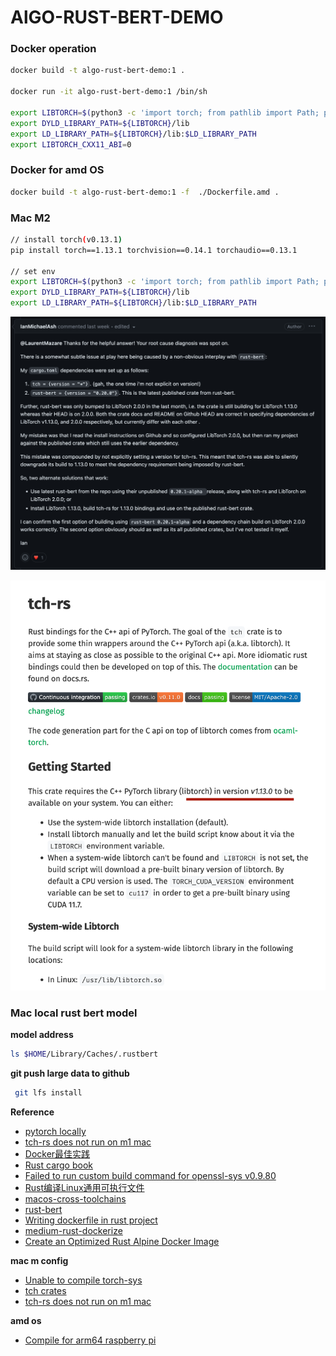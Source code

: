 # AlGO-RUST-BERT-DEMO


### Docker operation
```bash
docker build -t algo-rust-bert-demo:1 .

docker run -it algo-rust-bert-demo:1 /bin/sh

export LIBTORCH=$(python3 -c 'import torch; from pathlib import Path; print(Path(torch.__file__).parent)')
export DYLD_LIBRARY_PATH=${LIBTORCH}/lib
export LD_LIBRARY_PATH=${LIBTORCH}/lib:$LD_LIBRARY_PATH
export LIBTORCH_CXX11_ABI=0
```

### Docker for amd OS
```bash
docker build -t algo-rust-bert-demo:1 -f  ./Dockerfile.amd .
```

### Mac M2

```bash 
// install torch(v0.13.1)
pip install torch==1.13.1 torchvision==0.14.1 torchaudio==0.13.1

// set env
export LIBTORCH=$(python3 -c 'import torch; from pathlib import Path; print(Path(torch.__file__).parent)')
export DYLD_LIBRARY_PATH=${LIBTORCH}/lib
export LD_LIBRARY_PATH=${LIBTORCH}/lib:$LD_LIBRARY_PATH
```
![m2-cargo-build-issue](/docs/m2-cargo-build-issue.png)

![torch-rs](/docs/torch-rs.png)

### Mac local rust bert model

**model address**
```bash
ls $HOME/Library/Caches/.rustbert
```

**git push large data to github**
```bash
 git lfs install

```

**Reference**

- [pytorch locally](https://pytorch.org/get-started/locally/)
- [tch-rs does not run on m1 mac](https://github.com/LaurentMazare/tch-rs/issues/629)
- [Docker最佳实践](https://dunwu.github.io/linux-tutorial/docker/docker-dockerfile.html#arg-%E6%9E%84%E5%BB%BA%E5%8F%82%E6%95%B0)
- [Rust cargo book](https://llever.com/cargo-book-zh/getting-started/installation.zh.html)
- [Failed to run custom build command for openssl-sys v0.9.80](https://github.com/sfackler/rust-openssl/issues/1853)
- [Rust编译Linux通用可执行文件](https://note.qidong.name/2023/03/rust-universal-bin/)
- [macos-cross-toolchains](https://github.com/messense/homebrew-macos-cross-toolchains)
- [rust-bert](https://github.com/guillaume-be/rust-bert)
- [Writing dockerfile in rust project](https://windsoilder.github.io/writing_dockerfile_in_rust_project.html)
- [medium-rust-dockerize](https://github.com/mr-pascal/medium-rust-dockerize/blob/master/Dockerfile)
- [Create an Optimized Rust Alpine Docker Image](https://levelup.gitconnected.com/create-an-optimized-rust-alpine-docker-image-1940db638a6c)

**mac m config**
- [Unable to compile torch-sys](https://github.com/LaurentMazare/tch-rs/issues/671)
- [tch crates](https://crates.io/crates/tch/0.10.3)
- [tch-rs does not run on m1 mac](https://github.com/LaurentMazare/tch-rs/issues/629)


**amd os**
- [Compile for arm64 raspberry pi](https://github.com/LaurentMazare/tch-rs/issues/498)